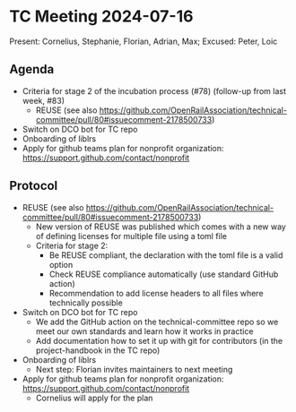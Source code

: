 # TC Meeting 2024-07-16

Present: Cornelius, Stephanie, Florian, Adrian, Max; Excused: Peter, Loic

## Agenda

* Criteria for stage 2 of the incubation process (#78) (follow-up from last week, #83)
  * REUSE (see also https://github.com/OpenRailAssociation/technical-committee/pull/80#issuecomment-2178500733)
* Switch on DCO bot for TC repo
* Onboarding of liblrs
* Apply for github teams plan for nonprofit organization: https://support.github.com/contact/nonprofit

## Protocol

* REUSE (see also https://github.com/OpenRailAssociation/technical-committee/pull/80#issuecomment-2178500733)
  * New version of REUSE was published which comes with a new way of defining licenses for multiple file using a toml file
  * Criteria for stage 2:
    * Be REUSE compliant, the declaration with the toml file is a valid option
    * Check REUSE compliance automatically (use standard GitHub action)
    * Recommendation to add license headers to all files where technically possible
* Switch on DCO bot for TC repo
  * We add the GitHub action on the technical-committee repo so we meet our own standards and learn how it works in practice
  * Add documentation how to set it up with git for contributors (in the project-handbook in the TC repo)
* Onboarding of liblrs
  * Next step: Florian invites maintainers to next meeting 
* Apply for github teams plan for nonprofit organization: https://support.github.com/contact/nonprofit
  * Cornelius will apply for the plan
